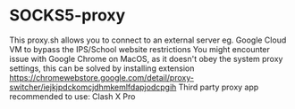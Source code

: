 # SOCKS5-proxy
This proxy.sh allows you to connect to an external server eg. Google Cloud VM to bypass the IPS/School website restrictions
You might encounter issue with Google Chrome on MacOS, as it doesn't obey the system proxy settings, this can be solved by installing extension https://chromewebstore.google.com/detail/proxy-switcher/iejkjpdckomcjdhmkemlfdapjodcpgih
Third party proxy app recommended to use: Clash X Pro
